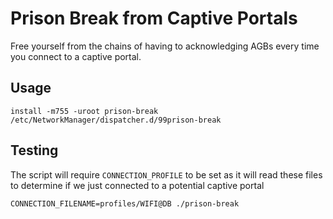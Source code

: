 # Prison Break from Captive Portals

Free yourself from the chains of having to acknowledging AGBs every time you connect to a captive portal.

## Usage

```
install -m755 -uroot prison-break /etc/NetworkManager/dispatcher.d/99prison-break
```

## Testing
The script will require `CONNECTION_PROFILE` to be set as it will read these
files to determine if we just connected to a potential captive portal
```
CONNECTION_FILENAME=profiles/WIFI@DB ./prison-break
```

